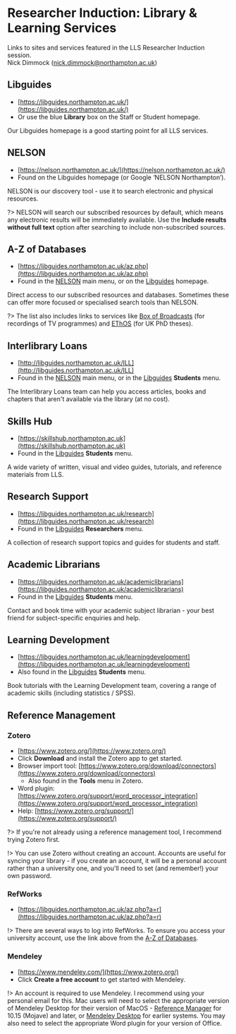 # Researcher Induction: Library & Learning Services

Links to sites and services featured in the LLS Researcher Induction session.\
Nick Dimmock ([nick.dimmock@northampton.ac.uk](mailto:nick.dimmock@northampton.ac.uk))

## Libguides

- [https://libguides.northampton.ac.uk/](https://libguides.northampton.ac.uk/)
- Or use the blue **Library** box on the Staff or Student homepage.

Our Libguides homepage is a good starting point for all LLS services.

## NELSON

- [https://nelson.northampton.ac.uk/](https://nelson.northampton.ac.uk/)
- Found on the Libguides homepage (or Google ‘NELSON Northampton’).

NELSON is our discovery tool - use it to search electronic and physical resources.

?> NELSON will search our subscribed resources by default, which means any electronic results will be immediately available. Use the **Include results without full text** option after searching to include non-subscribed sources.

## A-Z of Databases

- [https://libguides.northampton.ac.uk/az.php](https://libguides.northampton.ac.uk/az.php)
- Found in the [NELSON](https://nelson.northampton.ac.uk/) main menu, or on the [Libguides](https://libguides.northampton.ac.uk) homepage.

Direct access to our subscribed resources and databases. Sometimes these can offer more focused or specialised search tools than NELSON.

?> The list also includes links to services like [Box of Broadcasts](https://login.learningonscreen.ac.uk/) (for recordings of TV programmes) and [EThOS](http://ethos.bl.uk/) (for UK PhD theses).

## Interlibrary Loans

- [http://libguides.northampton.ac.uk/ILL](http://libguides.northampton.ac.uk/ILL)
- Found in the [NELSON](https://nelson.northampton.ac.uk/) main menu, or in the [Libguides](https://libguides.northampton.ac.uk) **Students** menu.

The Interlibrary Loans team can help you access articles, books and chapters that aren't available via the library (at no cost).

## Skills Hub

- [https://skillshub.northampton.ac.uk](https://skillshub.northampton.ac.uk)
- Found in the [Libguides](https://libguides.northampton.ac.uk) **Students** menu.

A wide variety of written, visual and video guides, tutorials, and reference materials from LLS.

## Research Support

- [https://libguides.northampton.ac.uk/research](https://libguides.northampton.ac.uk/research)
- Found in the [Libguides](https://libguides.northampton.ac.uk) **Researchers** menu.

A collection of research support topics and guides for students and staff.

## Academic Librarians

- [https://libguides.northampton.ac.uk/academiclibrarians](https://libguides.northampton.ac.uk/academiclibrarians)
- Found in the [Libguides](https://libguides.northampton.ac.uk) **Students** menu.

Contact and book time with your academic subject librarian - your best friend for subject-specific enquiries and help.

## Learning Development

- [https://libguides.northampton.ac.uk/learningdevelopment](https://libguides.northampton.ac.uk/learningdevelopment)
- Also found in the [Libguides](https://libguides.northampton.ac.uk) **Students** menu.

Book tutorials with the Learning Development team, covering a range of academic skills (including statistics / SPSS).

## Reference Management

### Zotero

- [https://www.zotero.org/](https://www.zotero.org/)
- Click **Download** and install the Zotero app to get started.
- Browser import tool: [https://www.zotero.org/download/connectors](https://www.zotero.org/download/connectors)
  - Also found in the **Tools** menu in Zotero.
- Word plugin: [https://www.zotero.org/support/word_processor_integration](https://www.zotero.org/support/word_processor_integration)
- Help: [https://www.zotero.org/support/](https://www.zotero.org/support/)

?> If you're not already using a reference management tool, I recommend trying Zotero first.

!> You can use Zotero without creating an account. Accounts are useful for syncing your library - if you create an account, it will be a personal account rather than a university one, and you'll need to set (and remember!) your own password.

### RefWorks

- [https://libguides.northampton.ac.uk/az.php?a=r](https://libguides.northampton.ac.uk/az.php?a=r)

!> There are several ways to log into RefWorks. To ensure you access your university account, use the link above from the [A-Z of Databases](https://libguides.northampton.ac.uk/az.php).

### Mendeley

- [https://www.mendeley.com/](https://www.zotero.org/)
- Click **Create a free account** to get started with Mendeley.

!>  An account is required to use Mendeley. I recommend using your personal email for this.
Mac users will need to select the appropriate version of Mendeley Desktop for their version of MacOS - [Reference Manager](https://www.mendeley.com/download-reference-manager/macOS) for 10.15 (Mojave) and later, or [Mendeley Desktop](https://www.mendeley.com/download-mendeley-desktop-legacy/macOS) for earlier systems. You may also need to select the appropriate Word plugin for your version of Office.
